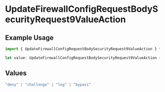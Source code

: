 # UpdateFirewallConfigRequestBodySecurityRequest9ValueAction

## Example Usage

```typescript
import { UpdateFirewallConfigRequestBodySecurityRequest9ValueAction } from "@vercel/sdk/models/operations/updatefirewallconfig.js";

let value: UpdateFirewallConfigRequestBodySecurityRequest9ValueAction = "log";
```

## Values

```typescript
"deny" | "challenge" | "log" | "bypass"
```